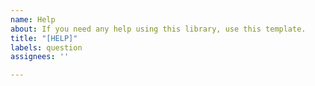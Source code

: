 ```yaml
---
name: Help
about: If you need any help using this library, use this template.
title: "[HELP]"
labels: question
assignees: ''

---
```



